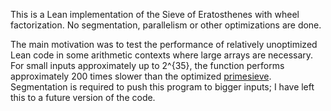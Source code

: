 This is a Lean implementation of the Sieve of Eratosthenes with wheel factorization.
No segmentation, parallelism or other optimizations are done.

The main motivation was to test the performance of relatively unoptimized Lean code in some
arithmetic contexts where large arrays are necessary.  For small inputs approximately up to 2^{35},
the function performs approximately 200 times slower than the optimized
[primesieve](https://github.com/kimwalisch/primesieve).  Segmentation is required to push this
program to bigger inputs; I have left this to a future version of the code.

